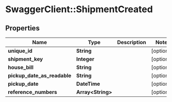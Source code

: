 # SwaggerClient::ShipmentCreated

## Properties
Name | Type | Description | Notes
------------ | ------------- | ------------- | -------------
**unique_id** | **String** |  | [optional] 
**shipment_key** | **Integer** |  | [optional] 
**house_bill** | **String** |  | [optional] 
**pickup_date_as_readable** | **String** |  | [optional] 
**pickup_date** | **DateTime** |  | [optional] 
**reference_numbers** | **Array&lt;String&gt;** |  | [optional] 

